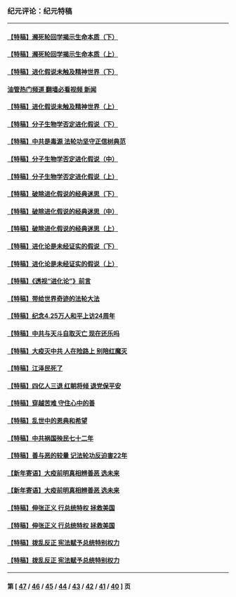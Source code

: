 ### 纪元评论：纪元特稿
---
#### [【特稿】濒死轮回学揭示生命本质（下）](../../pages/nsc424/n14069057.md?09240330) 
#### [【特稿】濒死轮回学揭示生命本质（上）](../../pages/nsc424/n14056006.md?09240330) 
#### [【特稿】进化假说未触及精神世界（下）](../../pages/nsc424/n14048707.md?09240330) 
#### [油管热门频道 翻墙必看视频 新闻](ok?09240330)
#### [【特稿】进化假说未触及精神世界（上）](../../pages/nsc424/n14042113.md?09240330) 
#### [【特稿】分子生物学否定进化假说（下）](../../pages/nsc424/n14038267.md?09240330) 
#### [【特稿】中共是毒源 法轮功坚守正信树典范](../../pages/nsc424/n14037281.md?09240330) 
#### [【特稿】分子生物学否定进化假说（中）](../../pages/nsc424/n14035548.md?09240330) 
#### [【特稿】分子生物学否定进化假说（上）](../../pages/nsc424/n14032398.md?09240330) 
#### [【特稿】破除进化假说的经典迷思（下）](../../pages/nsc424/n14029015.md?09240330) 
#### [【特稿】破除进化假说的经典迷思（中）](../../pages/nsc424/n14027341.md?09240330) 
#### [【特稿】破除进化假说的经典迷思（上）](../../pages/nsc424/n14024749.md?09240330) 
#### [【特稿】进化论是未经证实的假说（下）](../../pages/nsc424/n14022170.md?09240330) 
#### [【特稿】进化论是未经证实的假说（上）](../../pages/nsc424/n14020737.md?09240330) 
#### [【特稿】《透视“进化论”》前言](../../pages/nsc424/n14019941.md?09240330) 
#### [【特稿】带给世界奇迹的法轮大法](../../pages/nsc424/n13994132.md?09240330) 
#### [【特稿】纪念4.25万人和平上访24周年](../../pages/nsc424/n13980883.md?09240330) 
#### [【特稿】中共与天斗自取灭亡 现在还乐吗](../../pages/nsc424/n13897482.md?09240330) 
#### [【特稿】大疫灭中共 人在险路上 别陪红魔灭](../../pages/nsc424/n13890697.md?09240330) 
#### [【特稿】江泽民死了](../../pages/nsc424/n13876300.md?09240330) 
#### [【特稿】四亿人三退 红朝将倾 退党保平安](../../pages/nsc424/n13794378.md?09240330) 
#### [【特稿】穿越苦难 守住心中的善](../../pages/nsc424/n13784979.md?09240330) 
#### [【特稿】乱世中的恩典和希望](../../pages/nsc424/n13734687.md?09240330) 
#### [【特稿】中共祸国殃民七十二年](../../pages/nsc424/n13272607.md?09240330) 
#### [【特稿】善与恶的较量 记法轮功反迫害22年](../../pages/nsc424/n13086597.md?09240330) 
#### [【新年寄语】大疫前明真相辨善恶 选未来](../../pages/nsc424/n12660855.md?09240330) 
#### [【新年寄语】大疫前明真相辨善恶 选未来](../../pages/nsc424/n12660855.md?09240330) 
#### [【特稿】伸张正义 行总统特权 拯救美国](../../pages/nsc424/n12616806.md?09240330) 
#### [【特稿】伸张正义 行总统特权 拯救美国](../../pages/nsc424/n12616806.md?09240330) 
#### [【特稿】拨乱反正 宪法赋予总统特别权力](../../pages/nsc424/n12598306.md?09240330) 
#### [【特稿】拨乱反正 宪法赋予总统特别权力](../../pages/nsc424/n12598306.md?09240330) 

---
#### 第 [ [47](./47.md?09240330) / [46](./46.md?09240330) / [45](./45.md?09240330) / [44](./44.md?09240330) / [43](./43.md?09240330) / [42](./42.md?09240330) / [41](./41.md?09240330) / [40](./40.md?09240330) ] 页

